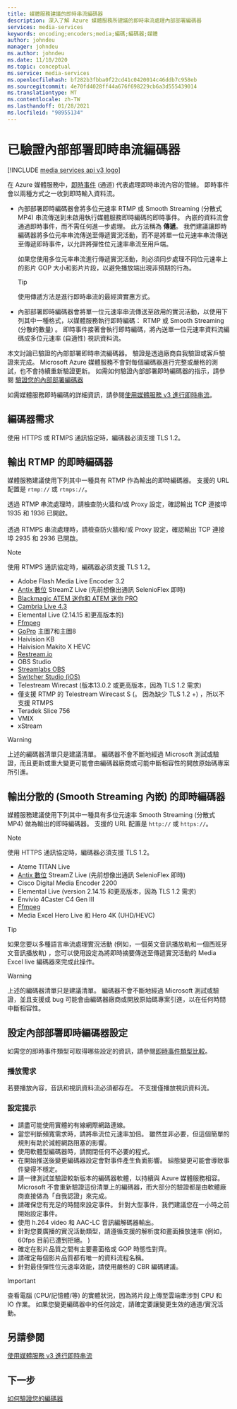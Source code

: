 ```yaml
---
title: 媒體服務建議的即時串流編碼器
description: 深入了解 Azure 媒體服務所建議的即時串流處理內部部署編碼器
services: media-services
keywords: encoding;encoders;media;編碼;編碼器;媒體
author: johndeu
manager: johndeu
ms.author: johndeu
ms.date: 11/10/2020
ms.topic: conceptual
ms.service: media-services
ms.openlocfilehash: bf282b3fbba0f22cd41c0420014c46ddb7c958eb
ms.sourcegitcommit: 4e70fd4028ff44a676f698229cb6a3d555439014
ms.translationtype: MT
ms.contentlocale: zh-TW
ms.lasthandoff: 01/28/2021
ms.locfileid: "98955134"
---
```

# <a name="verified-on-premises-live-streaming-encoders"></a>已驗證內部部署即時串流編碼器

[!INCLUDE [media services api v3 logo](./includes/v3-hr.md)]

在 Azure 媒體服務中，[即時事件](/rest/api/media/liveevents) (通道) 代表處理即時串流內容的管線。 即時事件會以兩種方式之一收到即時輸入資料流。

* 內部部署即時編碼器會將多位元速率 RTMP 或 Smooth Streaming (分散式 MP4) 串流傳送到未啟用執行媒體服務即時編碼的即時事件。 內嵌的資料流會通過即時事件，而不需任何進一步處理。 此方法稱為 **傳遞**。 我們建議讓即時編碼器將多位元率串流傳送至傳遞實況活動，而不是將單一位元速率串流傳送至傳遞即時事件，以允許將彈性位元速率串流至用戶端。 

    如果您使用多位元率串流進行傳遞實況活動，則必須同步處理不同位元速率上的影片 GOP 大小和影片片段，以避免播放端出現非預期的行為。

  > [!TIP]
  > 使用傳遞方法是進行即時串流的最經濟實惠方式。
 
* 內部部署即時編碼器會將單一位元速率串流傳送至啟用的實況活動，以使用下列其中一種格式，以媒體服務執行即時編碼： RTMP 或 Smooth Streaming (分散的數量) 。 即時事件接著會執行即時編碼，將內送單一位元速率資料流編碼成多位元速率 (自適性) 視訊資料流。

本文討論已驗證的內部部署即時串流編碼器。 驗證是透過廠商自我驗證或客戶驗證來完成。 Microsoft Azure 媒體服務不會對每個編碼器進行完整或嚴格的測試，也不會持續重新驗證更新。 如需如何驗證內部部署即時編碼器的指示，請參閱 [驗證您的內部部署編碼器](become-on-premises-encoder-partner.md)

如需媒體服務即時編碼的詳細資訊，請參閱[使用媒體服務 v3 進行即時串流](live-streaming-overview.md)。

## <a name="encoder-requirements"></a>編碼器需求

使用 HTTPS 或 RTMPS 通訊協定時，編碼器必須支援 TLS 1.2。

## <a name="live-encoders-that-output-rtmp"></a>輸出 RTMP 的即時編碼器

媒體服務建議使用下列其中一種具有 RTMP 作為輸出的即時編碼器。 支援的 URL 配置是 `rtmp://` 或 `rtmps://`。

透過 RTMP 串流處理時，請檢查防火牆和/或 Proxy 設定，確認輸出 TCP 連接埠 1935 和 1936 已開啟。<br/><br/>
透過 RTMPS 串流處理時，請檢查防火牆和/或 Proxy 設定，確認輸出 TCP 連接埠 2935 和 2936 已開啟。

> [!NOTE]
> 使用 RTMPS 通訊協定時，編碼器必須支援 TLS 1.2。

- Adobe Flash Media Live Encoder 3.2
- [Antix 數位](http://www.antixdigital.com/) StreamZ Live (先前想像出通訊 SelenioFlex 即時) 
- [Blackmagic ATEM 迷你和 ATEM 迷你 PRO](https://www.blackmagicdesign.com/products/atemmini)
- [Cambria Live 4.3](https://www.capellasystems.net/products/cambria-live/)
- Elemental Live (2.14.15 和更高版本的) 
- [Ffmpeg](https://www.ffmpeg.org)
- [GoPro](https://gopro.com/help/articles/block/getting-started-with-live-streaming) 主圖7和主圖8
- Haivision KB
- Haivision Makito X HEVC
- [Restream.io](https://restream.io/)
- OBS Studio
- [Streamlabs OBS](https://streamlabs.com/)
- [Switcher Studio (iOS)](https://www.switcherstudio.com/)
- Telestream Wirecast (版本13.0.2 或更高版本，因為 TLS 1.2 需求) 
- 僅支援 RTMP 的 Telestream Wirecast S (。 因為缺少 TLS 1.2 +) ，所以不支援 RTMPS
- Teradek Slice 756
- VMIX
- xStream

> [!WARNING]
> 上述的編碼器清單只是建議清單。 編碼器不會不斷地經過 Microsoft 測試或驗證，而且更新或重大變更可能會由編碼器廠商或可能中斷相容性的開放原始碼專案所引進。 

## <a name="live-encoders-that-output-fragmented-mp4-smooth-streaming-ingest"></a>輸出分散的 (Smooth Streaming 內嵌) 的即時編碼器

媒體服務建議使用下列其中一種具有多位元速率 Smooth Streaming (分散式 MP4) 做為輸出的即時編碼器。 支援的 URL 配置是 `http://` 或 `https://`。

> [!NOTE]
> 使用 HTTPS 通訊協定時，編碼器必須支援 TLS 1.2。

- Ateme TITAN Live
- [Antix 數位](http://www.antixdigital.com/) StreamZ Live (先前想像出通訊 SelenioFlex 即時) 
- Cisco Digital Media Encoder 2200
- Elemental Live (version 2.14.15 和更高版本，因為 TLS 1.2 需求) 
- Envivio 4Caster C4 Gen III 
- [Ffmpeg](https://www.ffmpeg.org)
- Media Excel Hero Live 和 Hero 4K (UHD/HEVC)

> [!TIP]
>  如果您要以多種語言串流處理實況活動 (例如，一個英文音訊播放軌和一個西班牙文音訊播放軌) ，您可以使用設定為將即時摘要傳送至傳遞實況活動的 Media Excel live 編碼器來完成此操作。

> [!WARNING]
> 上述的編碼器清單只是建議清單。 編碼器不會不斷地經過 Microsoft 測試或驗證，並且支援或 bug 可能會由編碼器廠商或開放原始碼專案引進，以在任何時間中斷相容性。 

## <a name="configuring-on-premises-live-encoder-settings"></a>設定內部部署即時編碼器設定

如需您的即時事件類型可取得哪些設定的資訊，請參閱[即時事件類型比較](live-event-types-comparison.md)。

### <a name="playback-requirements"></a>播放需求

若要播放內容，音訊和視訊資料流必須都存在。 不支援僅播放視訊資料流。

### <a name="configuration-tips"></a>設定提示

- 請盡可能使用實體的有線網際網路連線。
- 當您判斷頻寬需求時，請將串流位元速率加倍。 雖然並非必要，但這個簡單的規則有助於減輕網路阻塞的影響。
- 使用軟體型編碼器時，請關閉任何不必要的程式。
- 在開始推送後變更編碼器設定會對事件產生負面影響。 組態變更可能會導致事件變得不穩定。 
- 請一律測試並驗證較新版本的編碼器軟體，以持續與 Azure 媒體服務相容。 Microsoft 不會重新驗證這份清單上的編碼器，而大部分的驗證都是由軟體廠商直接做為「自我認證」來完成。
- 請確保您有充足的時間來設定事件。 針對大型事件，我們建議您在一小時之前開始設定事件。
- 使用 h.264 video 和 AAC-LC 音訊編解碼器輸出。
- 針對您要廣播的實況活動類型，請遵循支援的解析度和畫面播放速率 (例如，60fps 目前已遭到拒絕。 ) 
- 確定在影片品質之間有主要畫面格或 GOP 時態性對齊。
- 請確定每個影片品質都有唯一的資料流程名稱。
- 針對最佳彈性位元速率效能，請使用嚴格的 CBR 編碼建議。

> [!IMPORTANT]
> 查看電腦 (CPU/記憶體/等) 的實體狀況，因為將片段上傳至雲端牽涉到 CPU 和 IO 作業。 如果您變更編碼器中的任何設定，請確定要讓變更生效的通道/實況活動。

## <a name="see-also"></a>另請參閱

[使用媒體服務 v3 進行即時串流](live-streaming-overview.md)

## <a name="next-steps"></a>下一步

[如何驗證您的編碼器](become-on-premises-encoder-partner.md)
